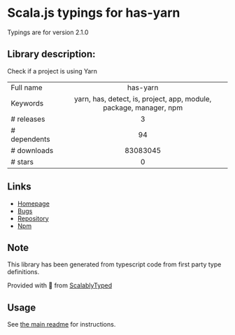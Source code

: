 
# Scala.js typings for has-yarn

Typings are for version 2.1.0

## Library description:
Check if a project is using Yarn

|                    |                 |
| ------------------ | :-------------: |
| Full name          | has-yarn |
| Keywords           | yarn, has, detect, is, project, app, module, package, manager, npm |
| # releases         | 3 |
| # dependents       | 94 |
| # downloads        | 83083045 |
| # stars            | 0 |

## Links
- [Homepage](https://github.com/sindresorhus/has-yarn#readme)
- [Bugs](https://github.com/sindresorhus/has-yarn/issues)
- [Repository](https://github.com/sindresorhus/has-yarn)
- [Npm](https://www.npmjs.com/package/has-yarn)
    


## Note
This library has been generated from typescript code from first party type definitions.

Provided with :purple_heart: from [ScalablyTyped](https://github.com/oyvindberg/ScalablyTyped)

## Usage
See [the main readme](../../readme.md) for instructions.



